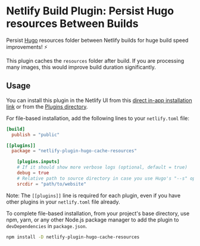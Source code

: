 # Netlify Build Plugin: Persist Hugo resources Between Builds

Persist [Hugo](https://gohugo.io/) resources folder between Netlify builds for huge build speed improvements! ⚡️

This plugin caches the `resources` folder after build. If you are processing many images, this would improve build duration significantly.

## Usage

You can install this plugin in the Netlify UI from this [direct in-app installation link](https://app.netlify.com/plugins/netlify-plugin-hugo-cache-resources/install) or from the [Plugins directory](https://app.netlify.com/plugins).

For file-based installation, add the following lines to your `netlify.toml` file:

```toml
[build]
  publish = "public"

[[plugins]]
  package = "netlify-plugin-hugo-cache-resources"

	[plugins.inputs]
	# If it should show more verbose logs (optional, default = true)
	debug = true
	# Relative path to source directory in case you use Hugo's "--s" option
	srcdir = "path/to/website"
```

Note: The `[[plugins]]` line is required for each plugin, even if you have other plugins in your `netlify.toml` file already.

To complete file-based installation, from your project's base directory, use npm, yarn, or any other Node.js package manager to add the plugin to `devDependencies` in `package.json`.

```bash
npm install -D netlify-plugin-hugo-cache-resources
```
